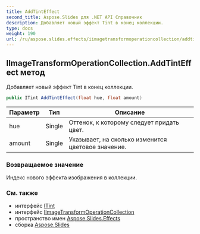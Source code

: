 ```yaml
---
title: AddTintEffect
second_title: Aspose.Slides для .NET API Справочник
description: Добавляет новый эффект Tint в конец коллекции.
type: docs
weight: 190
url: /ru/aspose.slides.effects/iimagetransformoperationcollection/addtinteffect/
---
```


## IImageTransformOperationCollection.AddTintEffect метод

Добавляет новый эффект Tint в конец коллекции.

```csharp
public ITint AddTintEffect(float hue, float amount)
```

| Параметр | Тип | Описание |
| --- | --- | --- |
| hue | Single | Оттенок, к которому следует придать цвет. |
| amount | Single | Указывает, на сколько изменится цветовое значение. |

### Возвращаемое значение

Индекс нового эффекта изображения в коллекции.

### См. также

* интерфейс [ITint](../../itint)
* интерфейс [IImageTransformOperationCollection](../../iimagetransformoperationcollection)
* пространство имен [Aspose.Slides.Effects](../../iimagetransformoperationcollection)
* сборка [Aspose.Slides](../../../)

<!-- DO NOT EDIT: сгенерировано xmldocmd для Aspose.Slides.dll -->